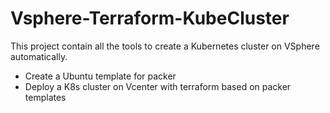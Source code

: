 # Vsphere-Terraform-KubeCluster
This project contain all the tools to create a Kubernetes cluster on VSphere automatically.
- Create a Ubuntu template for packer
- Deploy a K8s cluster on Vcenter with terraform based on packer templates
